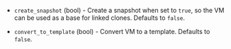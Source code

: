 <!-- Code generated from the comments of the Config struct in builder/vsphere/iso/config.go; DO NOT EDIT MANUALLY -->

-   `create_snapshot` (bool) - Create a snapshot when set to `true`, so the VM can be used as a base
    for linked clones. Defaults to `false`.
    
-   `convert_to_template` (bool) - Convert VM to a template. Defaults to `false`.
    